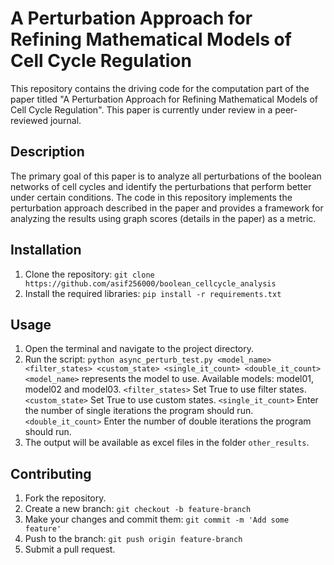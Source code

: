 # A Perturbation Approach for Refining Mathematical Models of Cell Cycle Regulation

This repository contains the driving code for the computation part of the paper titled "A Perturbation Approach for Refining Mathematical Models of Cell Cycle Regulation". This paper is currently under review in a peer-reviewed journal.

## Description

The primary goal of this paper is to analyze all perturbations of the boolean networks of cell cycles and identify the perturbations that perform better under certain conditions. The code in this repository implements the perturbation approach described in the paper and provides a framework for analyzing the results using graph scores (details in the paper) as a metric.

## Installation

1. Clone the repository: `git clone https://github.com/asif256000/boolean_cellcycle_analysis`
2. Install the required libraries: `pip install -r requirements.txt`

## Usage

1. Open the terminal and navigate to the project directory.
2. Run the script: `python async_perturb_test.py <model_name> <filter_states> <custom_state> <single_it_count> <double_it_count>`
    `<model_name>` represents the model to use. Available models: model01, model02 and model03.
    `<filter_states>` Set True to use filter states.
    `<custom_state>` Set True to use custom states.
    `<single_it_count>` Enter the number of single iterations the program should run.
    `<double_it_count>` Enter the number of double iterations the program should run.
3. The output will be available as excel files in the folder `other_results`.

## Contributing

1. Fork the repository.
2. Create a new branch: `git checkout -b feature-branch`
3. Make your changes and commit them: `git commit -m 'Add some feature'`
4. Push to the branch: `git push origin feature-branch`
5. Submit a pull request.
